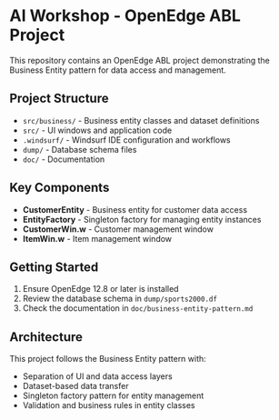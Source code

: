 # AI Workshop - OpenEdge ABL Project

This repository contains an OpenEdge ABL project demonstrating the Business Entity pattern for data access and management.

## Project Structure

- `src/business/` - Business entity classes and dataset definitions
- `src/` - UI windows and application code
- `.windsurf/` - Windsurf IDE configuration and workflows
- `dump/` - Database schema files
- `doc/` - Documentation

## Key Components

- **CustomerEntity** - Business entity for customer data access
- **EntityFactory** - Singleton factory for managing entity instances
- **CustomerWin.w** - Customer management window
- **ItemWin.w** - Item management window

## Getting Started

1. Ensure OpenEdge 12.8 or later is installed
2. Review the database schema in `dump/sports2000.df`
3. Check the documentation in `doc/business-entity-pattern.md`

## Architecture

This project follows the Business Entity pattern with:
- Separation of UI and data access layers
- Dataset-based data transfer
- Singleton factory pattern for entity management
- Validation and business rules in entity classes
